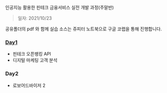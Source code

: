 인공지능 활용한 핀테크 금융서비스 실전 개발 과정(주말반)

> 일자: 2021/10/23


공유폴더의 pdf 와 함께 실습 소스는 쥬피터 노트북으로 구글 코랩을 통해 진행합니다.
### [Day1](./day1/README.md)
 - 핀테크 오픈뱅킹 API
 - 디지털 마케팅 고객 분석

### Day2
 - 로보어드바이저 2